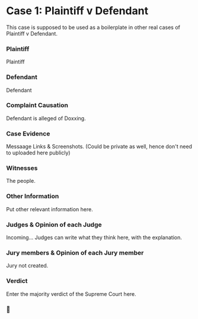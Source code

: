 # Case 1: Plaintiff v Defendant

This case is supposed to be used as a boilerplate in other real cases of Plaintiff v Defendant.

### Plaintiff
Plaintiff

### Defendant
Defendant

### Complaint Causation
Defendant is alleged of Doxxing.

### Case Evidence
Messaage Links & Screenshots. (Could be private as well, hence don't need to uploaded here publicly)

### Witnesses
The people.

### Other Information
Put other relevant information here.

### Judges & Opinion of each Judge
Incoming... Judges can write what they think here, with the explanation.

### Jury members & Opinion of each Jury member
Jury not created.

### Verdict
Enter the majority verdict of the Supreme Court here.

### 🗽
